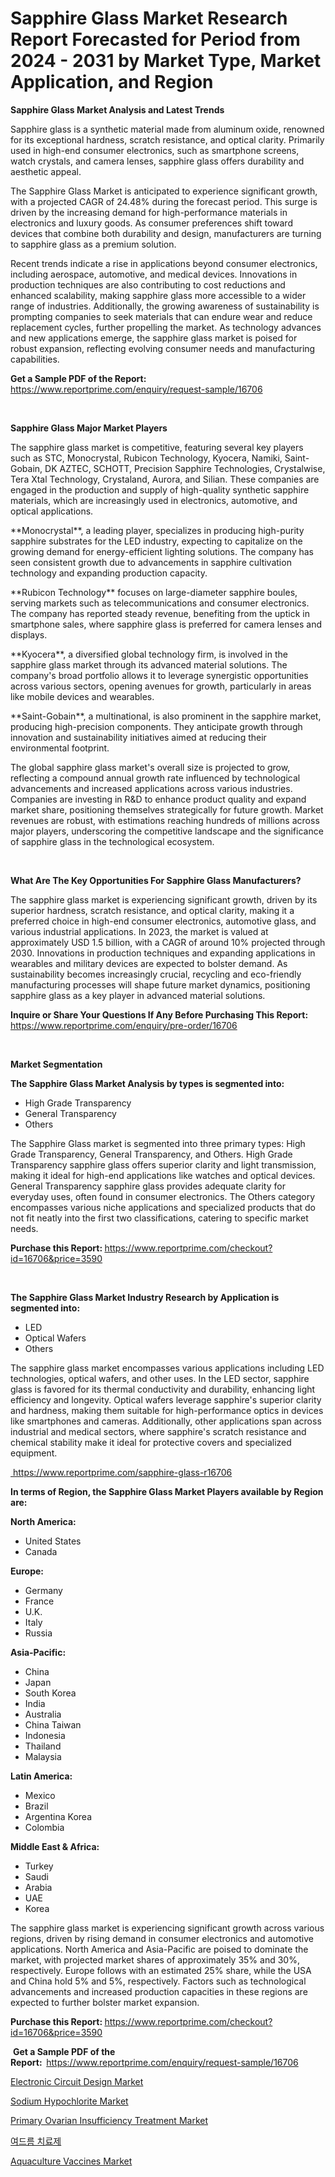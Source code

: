 <p><h1>Sapphire Glass Market Research Report Forecasted for Period from 2024 -  2031 by Market Type, Market Application, and Region</h1></p><p><strong>Sapphire Glass Market Analysis and Latest Trends</strong></p>
<p><p>Sapphire glass is a synthetic material made from aluminum oxide, renowned for its exceptional hardness, scratch resistance, and optical clarity. Primarily used in high-end consumer electronics, such as smartphone screens, watch crystals, and camera lenses, sapphire glass offers durability and aesthetic appeal. </p><p>The Sapphire Glass Market is anticipated to experience significant growth, with a projected CAGR of 24.48% during the forecast period. This surge is driven by the increasing demand for high-performance materials in electronics and luxury goods. As consumer preferences shift toward devices that combine both durability and design, manufacturers are turning to sapphire glass as a premium solution.</p><p>Recent trends indicate a rise in applications beyond consumer electronics, including aerospace, automotive, and medical devices. Innovations in production techniques are also contributing to cost reductions and enhanced scalability, making sapphire glass more accessible to a wider range of industries. Additionally, the growing awareness of sustainability is prompting companies to seek materials that can endure wear and reduce replacement cycles, further propelling the market. As technology advances and new applications emerge, the sapphire glass market is poised for robust expansion, reflecting evolving consumer needs and manufacturing capabilities.</p></p>
<p><strong>Get a Sample PDF of the Report:&nbsp;</strong> <a href="https://www.reportprime.com/enquiry/request-sample/16706?utm_campaign=1840&utm_medium=2&utm_source=Github&utm_content=ia&utm_term=24112024&utm_id=sapphire-glass">https://www.reportprime.com/enquiry/request-sample/16706</a></p>
<p>&nbsp;</p>
<p><strong>Sapphire Glass Major Market Players</strong></p>
<p><p>The sapphire glass market is competitive, featuring several key players such as STC, Monocrystal, Rubicon Technology, Kyocera, Namiki, Saint-Gobain, DK AZTEC, SCHOTT, Precision Sapphire Technologies, Crystalwise, Tera Xtal Technology, Crystaland, Aurora, and Silian. These companies are engaged in the production and supply of high-quality synthetic sapphire materials, which are increasingly used in electronics, automotive, and optical applications.</p><p>**Monocrystal**, a leading player, specializes in producing high-purity sapphire substrates for the LED industry, expecting to capitalize on the growing demand for energy-efficient lighting solutions. The company has seen consistent growth due to advancements in sapphire cultivation technology and expanding production capacity.</p><p>**Rubicon Technology** focuses on large-diameter sapphire boules, serving markets such as telecommunications and consumer electronics. The company has reported steady revenue, benefiting from the uptick in smartphone sales, where sapphire glass is preferred for camera lenses and displays.</p><p>**Kyocera**, a diversified global technology firm, is involved in the sapphire glass market through its advanced material solutions. The company's broad portfolio allows it to leverage synergistic opportunities across various sectors, opening avenues for growth, particularly in areas like mobile devices and wearables.</p><p>**Saint-Gobain**, a multinational, is also prominent in the sapphire market, producing high-precision components. They anticipate growth through innovation and sustainability initiatives aimed at reducing their environmental footprint.</p><p>The global sapphire glass market's overall size is projected to grow, reflecting a compound annual growth rate influenced by technological advancements and increased applications across various industries. Companies are investing in R&D to enhance product quality and expand market share, positioning themselves strategically for future growth. Market revenues are robust, with estimations reaching hundreds of millions across major players, underscoring the competitive landscape and the significance of sapphire glass in the technological ecosystem.</p></p>
<p>&nbsp;</p>
<p><strong>What Are The Key Opportunities For Sapphire Glass Manufacturers?</strong></p>
<p><p>The sapphire glass market is experiencing significant growth, driven by its superior hardness, scratch resistance, and optical clarity, making it a preferred choice in high-end consumer electronics, automotive glass, and various industrial applications. In 2023, the market is valued at approximately USD 1.5 billion, with a CAGR of around 10% projected through 2030. Innovations in production techniques and expanding applications in wearables and military devices are expected to bolster demand. As sustainability becomes increasingly crucial, recycling and eco-friendly manufacturing processes will shape future market dynamics, positioning sapphire glass as a key player in advanced material solutions.</p></p>
<p><strong>Inquire or Share Your Questions If Any Before Purchasing This Report:</strong> <a href="https://www.reportprime.com/enquiry/pre-order/16706?utm_campaign=1840&utm_medium=2&utm_source=Github&utm_content=ia&utm_term=24112024&utm_id=sapphire-glass">https://www.reportprime.com/enquiry/pre-order/16706</a></p>
<p>&nbsp;</p>
<p><strong>Market Segmentation</strong></p>
<p><strong>The Sapphire Glass Market Analysis by types is segmented into:</strong></p>
<p><ul><li>High Grade Transparency</li><li>General Transparency</li><li>Others</li></ul></p>
<p><p>The Sapphire Glass market is segmented into three primary types: High Grade Transparency, General Transparency, and Others. High Grade Transparency sapphire glass offers superior clarity and light transmission, making it ideal for high-end applications like watches and optical devices. General Transparency sapphire glass provides adequate clarity for everyday uses, often found in consumer electronics. The Others category encompasses various niche applications and specialized products that do not fit neatly into the first two classifications, catering to specific market needs.</p></p>
<p><strong>Purchase this Report:&nbsp;</strong><a href="https://www.reportprime.com/checkout?id=16706&price=3590&utm_campaign=1840&utm_medium=2&utm_source=Github&utm_content=ia&utm_term=24112024&utm_id=sapphire-glass">https://www.reportprime.com/checkout?id=16706&price=3590</a></p>
<p>&nbsp;</p>
<p><strong>The Sapphire Glass Market Industry Research by Application is segmented into:</strong></p>
<p><ul><li>LED</li><li>Optical Wafers</li><li>Others</li></ul></p>
<p><p>The sapphire glass market encompasses various applications including LED technologies, optical wafers, and other uses. In the LED sector, sapphire glass is favored for its thermal conductivity and durability, enhancing light efficiency and longevity. Optical wafers leverage sapphire's superior clarity and hardness, making them suitable for high-performance optics in devices like smartphones and cameras. Additionally, other applications span across industrial and medical sectors, where sapphire's scratch resistance and chemical stability make it ideal for protective covers and specialized equipment.</p></p>
<p><a href="https://www.reportprime.com/sapphire-glass-r16706?utm_campaign=1840&utm_medium=2&utm_source=Github&utm_content=ia&utm_term=24112024&utm_id=sapphire-glass">&nbsp;https://www.reportprime.com/sapphire-glass-r16706</a></p>
<p><strong>In terms of Region, the Sapphire Glass Market Players available by Region are:</strong></p>
<p>
    <p> <strong> North America: </strong>
        <ul>
            <li>United States</li>
            <li>Canada</li>
        </ul>
        </p> 
    <p> <strong> Europe: </strong>
        <ul>
            <li>Germany</li>
            <li>France</li>
            <li>U.K.</li>
            <li>Italy</li>
            <li>Russia</li>
        </ul>
        </p> 
    <p> <strong> Asia-Pacific: </strong>
        <ul>
            <li>China</li>
            <li>Japan</li>
            <li>South Korea</li>
            <li>India</li>
            <li>Australia</li>
            <li>China Taiwan</li>
            <li>Indonesia</li>
            <li>Thailand</li>
            <li>Malaysia</li>
        </ul>
        </p> 
    <p> <strong> Latin America: </strong>
        <ul>
            <li>Mexico</li>
            <li>Brazil</li>
            <li>Argentina Korea</li>
            <li>Colombia</li>
        </ul>
        </p> 
    <p> <strong> Middle East & Africa: </strong>
        <ul>
            <li>Turkey</li>
            <li>Saudi</li>
            <li>Arabia</li>
            <li>UAE</li>
            <li>Korea</li>
        </ul>
    </p>
    </p>
<p><p>The sapphire glass market is experiencing significant growth across various regions, driven by rising demand in consumer electronics and automotive applications. North America and Asia-Pacific are poised to dominate the market, with projected market shares of approximately 35% and 30%, respectively. Europe follows with an estimated 25% share, while the USA and China hold 5% and 5%, respectively. Factors such as technological advancements and increased production capacities in these regions are expected to further bolster market expansion.</p></p>
<p><strong>Purchase this Report: </strong><a href="https://www.reportprime.com/checkout?id=16706&price=3590&utm_campaign=1840&utm_medium=2&utm_source=Github&utm_content=ia&utm_term=24112024&utm_id=sapphire-glass">https://www.reportprime.com/checkout?id=16706&price=3590</a></p>
<p>&nbsp;<strong>Get a Sample PDF of the Report:&nbsp;&nbsp;</strong><a href="https://www.reportprime.com/enquiry/request-sample/16706?utm_campaign=1840&utm_medium=2&utm_source=Github&utm_content=ia&utm_term=24112024&utm_id=sapphire-glass">https://www.reportprime.com/enquiry/request-sample/16706</a></p>
<p><strong></strong></p>
<p><p><a href="https://issuu.com/reportprime-2/docs/electronic-circuit-design-market-si_cb0d0165d567be?utm_campaign=1840&utm_medium=2&utm_source=Github&utm_content=ia&utm_term=24112024&utm_id=sapphire-glass">Electronic Circuit Design Market</a></p><p><a href="https://github.com/vimar16th/Market-Research-Report-List-6/blob/main/sodium-hypochlorite-market.md?utm_campaign=1840&utm_medium=2&utm_source=Github&utm_content=ia&utm_term=24112024&utm_id=sapphire-glass">Sodium Hypochlorite Market</a></p><p><a href="https://issuu.com/reportprime-2/docs/primary-ovarian-insufficiency-treat_ea5c3e0063a79d?utm_campaign=1840&utm_medium=2&utm_source=Github&utm_content=ia&utm_term=24112024&utm_id=sapphire-glass">Primary Ovarian Insufficiency Treatment Market</a></p><p><a href="https://github.com/laholand/Market-Research-Report-List-6/blob/main/284369825031.md?utm_campaign=1840&utm_medium=2&utm_source=Github&utm_content=ia&utm_term=24112024&utm_id=sapphire-glass">여드름 치료제</a></p><p><a href="https://www.linkedin.com/pulse/revolutionizing-success-in-depth-review-theglobal-aquaculture-yhemf?utm_campaign=1840&utm_medium=2&utm_source=Github&utm_content=ia&utm_term=24112024&utm_id=sapphire-glass">Aquaculture Vaccines Market</a></p></p>
